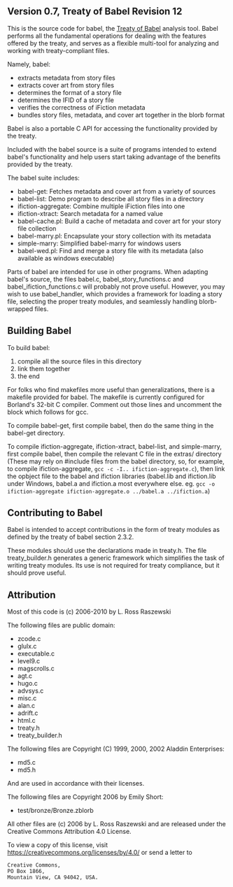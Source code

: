 ## Version 0.7, Treaty of Babel Revision 12

This is the source code for babel, the [Treaty of Babel][babel] analysis tool. Babel performs all the fundamental operations for dealing with the features offered by the treaty, and serves as a flexible multi-tool for analyzing and working with treaty-compliant files.

[babel]: https://babel.ifarchive.org/

Namely, babel:

* extracts metadata from story files
* extracts cover art from story files
* determines the format of a story file
* determines the IFID of a story file
* verifies the correctness of iFiction metadata
* bundles story files, metadata, and cover art together in the blorb format

Babel is also a portable C API for accessing the functionality provided by the treaty.

Included with the babel source is a suite of programs intended to extend babel's functionality and help users start taking advantage of the benefits provided by the treaty.

The babel suite includes:

* babel-get: Fetches metadata and cover art from a variety of sources
* babel-list: Demo program to describe all story files in a directory
* ifiction-aggregate: Combine multiple iFiction files into one
* ifiction-xtract: Search metadata for a named value
* babel-cache.pl: Build a cache of metadata and cover art for your story file collection
* babel-marry.pl: Encapsulate your story collection with its metadata
* simple-marry: Simplified babel-marry for windows users
* babel-wed.pl: Find and merge a story file with its metadata (also available as windows executable)

Parts of babel are intended for use in other programs.  When adapting
babel's source, the files babel.c, babel_story_functions.c and
babel_ifiction_functions.c will probably not prove useful.  However, you
may wish to use babel_handler, which provides a framework for loading a
story file, selecting the proper treaty modules, and seamlessly handling
blorb-wrapped files.

## Building Babel

To build babel:

1. compile all the source files in this directory
2. link them together
3. the end

For folks who find makefiles more useful than generalizations, there is a
makefile provided for babel.  The makefile is currently configured for
Borland's 32-bit C compiler.  Comment out those lines and uncomment the block
which follows for gcc.

To compile babel-get, first compile babel, then do the same thing in the
babel-get directory.

To compile ifiction-aggregate, ifiction-xtract, babel-list, and simple-marry,
first compile babel, then compile the relevant C file in the extras/ directory
(These may rely on #include files from the babel directory, so, for example,
to compile ifiction-aggregate, `gcc -c -I.. ifiction-aggregate.c`), then link the
opbject file to the babel and ifiction libraries (babel.lib and ifiction.lib
under Windows, babel.a and ifiction.a most everywhere else.  eg.
`gcc -o ifiction-aggregate ifiction-aggregate.o ../babel.a ../ifiction.a`)

## Contributing to Babel

Babel is intended to accept contributions in the form of treaty modules
as defined by the treaty of babel section 2.3.2.

These modules should use the declarations made in treaty.h.
The file treaty_builder.h generates a generic framework which simplifies
the task of writing treaty modules.  Its use is not required for treaty
compliance, but it should prove useful.

## Attribution

Most of this code is (c) 2006-2010 by L. Ross Raszewski

The following files are public domain:

- zcode.c
- glulx.c
- executable.c
- level9.c
- magscrolls.c
- agt.c
- hugo.c
- advsys.c
- misc.c
- alan.c
- adrift.c
- html.c
- treaty.h
- treaty_builder.h

The following files are Copyright (C) 1999, 2000, 2002 Aladdin Enterprises:

- md5.c
- md5.h

And are used in accordance with their licenses.

The following files are Copyright 2006 by Emily Short:

- test/bronze/Bronze.zblorb

All other files are (c) 2006 by L. Ross Raszewski and are released under
the Creative Commons Attribution 4.0 License.

To view a copy of this license, visit
https://creativecommons.org/licenses/by/4.0/ or send a letter to

    Creative Commons,
    PO Box 1866,
    Mountain View, CA 94042, USA.
